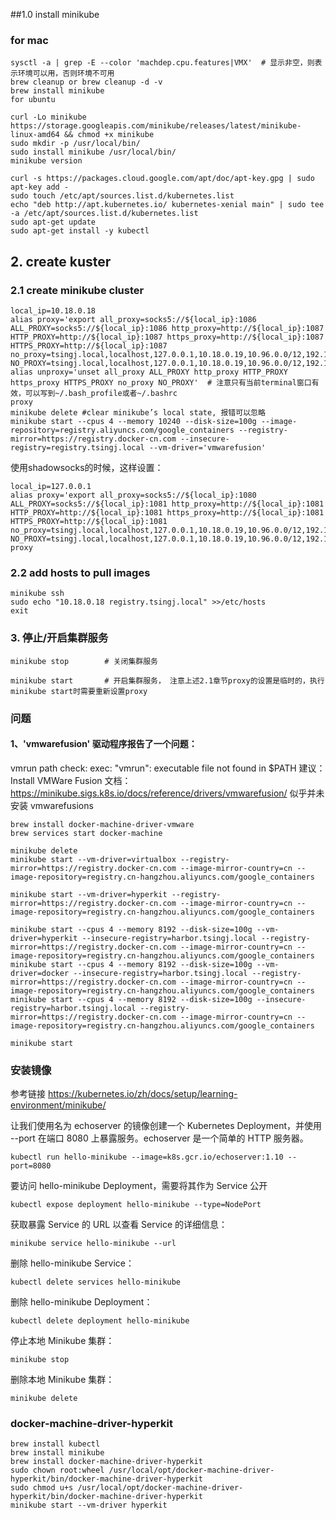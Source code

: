 

##1.0 install minikube
### for mac

    sysctl -a | grep -E --color 'machdep.cpu.features|VMX'  # 显示非空，则表示环境可以用，否则环境不可用
    brew cleanup or brew cleanup -d -v
    brew install minikube
    for ubuntu

    curl -Lo minikube https://storage.googleapis.com/minikube/releases/latest/minikube-linux-amd64 && chmod +x minikube
    sudo mkdir -p /usr/local/bin/
    sudo install minikube /usr/local/bin/
    minikube version
    
    curl -s https://packages.cloud.google.com/apt/doc/apt-key.gpg | sudo apt-key add -
    sudo touch /etc/apt/sources.list.d/kubernetes.list 
    echo "deb http://apt.kubernetes.io/ kubernetes-xenial main" | sudo tee -a /etc/apt/sources.list.d/kubernetes.list
    sudo apt-get update
    sudo apt-get install -y kubectl

## 2. create kuster
### 2.1 create minikube cluster

    local_ip=10.18.0.18
    alias proxy='export all_proxy=socks5://${local_ip}:1086 ALL_PROXY=socks5://${local_ip}:1086 http_proxy=http://${local_ip}:1087 HTTP_PROXY=http://${local_ip}:1087 https_proxy=http://${local_ip}:1087 HTTPS_PROXY=http://${local_ip}:1087 no_proxy=tsingj.local,localhost,127.0.0.1,10.18.0.19,10.96.0.0/12,192.168.99.0/24,192.168.39.0/24,192.168.0.0/16 NO_PROXY=tsingj.local,localhost,127.0.0.1,10.18.0.19,10.96.0.0/12,192.168.99.0/24,192.168.39.0/24,192.168.0.0/16'
    alias unproxy='unset all_proxy ALL_PROXY http_proxy HTTP_PROXY https_proxy HTTPS_PROXY no_proxy NO_PROXY'  # 注意只有当前terminal窗口有效，可以写到~/.bash_profile或者~/.bashrc
    proxy
    minikube delete #clear minikube’s local state, 报错可以忽略
    minikube start --cpus 4 --memory 10240 --disk-size=100g --image-repository=registry.aliyuncs.com/google_containers --registry-mirror=https://registry.docker-cn.com --insecure-registry=registry.tsingj.local --vm-driver='vmwarefusion'


使用shadowsocks的时候，这样设置：

    local_ip=127.0.0.1
    alias proxy='export all_proxy=socks5://${local_ip}:1080 ALL_PROXY=socks5://${local_ip}:1081 http_proxy=http://${local_ip}:1081 HTTP_PROXY=http://${local_ip}:1081 https_proxy=http://${local_ip}:1081 HTTPS_PROXY=http://${local_ip}:1081 no_proxy=tsingj.local,localhost,127.0.0.1,10.18.0.19,10.96.0.0/12,192.168.99.0/24,192.168.39.0/24,192.168.0.0/16 NO_PROXY=tsingj.local,localhost,127.0.0.1,10.18.0.19,10.96.0.0/12,192.168.99.0/24,192.168.39.0/24,192.168.0.0/16'
    proxy

### 2.2 add hosts to pull images

    minikube ssh
    sudo echo "10.18.0.18 registry.tsingj.local" >>/etc/hosts
    exit

### 3. 停止/开启集群服务

    minikube stop        # 关闭集群服务
    
    minikube start       # 开启集群服务， 注意上述2.1章节proxy的设置是临时的，执行minikube start时需要重新设置proxy

### 问题

#### 1、'vmwarefusion' 驱动程序报告了一个问题： 
vmrun path check: exec: "vmrun": executable file not found in $PATH
建议：Install VMWare Fusion
文档：https://minikube.sigs.k8s.io/docs/reference/drivers/vmwarefusion/
似乎并未安装 vmwarefusions

    brew install docker-machine-driver-vmware
    brew services start docker-machine
    
    minikube delete
    minikube start --vm-driver=virtualbox --registry-mirror=https://registry.docker-cn.com --image-mirror-country=cn --image-repository=registry.cn-hangzhou.aliyuncs.com/google_containers
    
    minikube start --vm-driver=hyperkit --registry-mirror=https://registry.docker-cn.com --image-mirror-country=cn --image-repository=registry.cn-hangzhou.aliyuncs.com/google_containers
    
    minikube start --cpus 4 --memory 8192 --disk-size=100g --vm-driver=hyperkit --insecure-registry=harbor.tsingj.local --registry-mirror=https://registry.docker-cn.com --image-mirror-country=cn --image-repository=registry.cn-hangzhou.aliyuncs.com/google_containers
    minikube start --cpus 4 --memory 8192 --disk-size=100g --vm-driver=docker --insecure-registry=harbor.tsingj.local --registry-mirror=https://registry.docker-cn.com --image-mirror-country=cn --image-repository=registry.cn-hangzhou.aliyuncs.com/google_containers
    minikube start --cpus 4 --memory 8192 --disk-size=100g --insecure-registry=harbor.tsingj.local --registry-mirror=https://registry.docker-cn.com --image-mirror-country=cn --image-repository=registry.cn-hangzhou.aliyuncs.com/google_containers

    minikube start

### 安装镜像

参考链接
https://kubernetes.io/zh/docs/setup/learning-environment/minikube/

让我们使用名为 echoserver 的镜像创建一个 Kubernetes Deployment，并使用 --port 在端口 8080 上暴露服务。echoserver 是一个简单的 HTTP 服务器。

    kubectl run hello-minikube --image=k8s.gcr.io/echoserver:1.10 --port=8080
    
要访问 hello-minikube Deployment，需要将其作为 Service 公开
    
    kubectl expose deployment hello-minikube --type=NodePort
    
获取暴露 Service 的 URL 以查看 Service 的详细信息：

    minikube service hello-minikube --url
    
删除 hello-minikube Service：

    kubectl delete services hello-minikube
    
删除 hello-minikube Deployment：

    kubectl delete deployment hello-minikube    
    
停止本地 Minikube 集群：
    
    minikube stop
    
删除本地 Minikube 集群：
    
    minikube delete
    
### docker-machine-driver-hyperkit
    
    brew install kubectl    
    brew install minikube     
    brew install docker-machine-driver-hyperkit
    sudo chown root:wheel /usr/local/opt/docker-machine-driver-hyperkit/bin/docker-machine-driver-hyperkit
    sudo chmod u+s /usr/local/opt/docker-machine-driver-hyperkit/bin/docker-machine-driver-hyperkit
    minikube start --vm-driver hyperkit
